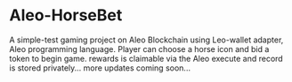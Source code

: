# Aleo-HorseBet
A simple-test gaming project on Aleo Blockchain using Leo-wallet adapter, Aleo programming language. Player can choose a horse icon and bid a token to begin game. rewards is claimable via the Aleo execute and record is stored privately... more updates coming soon...
